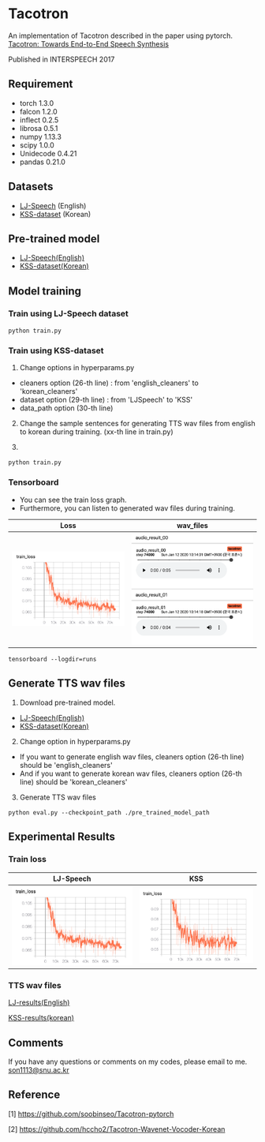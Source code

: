 #  Tacotron

An implementation of Tacotron described in the paper using pytorch.
[Tacotron: Towards End-to-End Speech Synthesis
](https://arxiv.org/abs/1703.10135) 

Published in INTERSPEECH 2017

## Requirement
- torch 1.3.0
- falcon 1.2.0
- inflect 0.2.5
- librosa 0.5.1
- numpy 1.13.3
- scipy 1.0.0
- Unidecode 0.4.21
- pandas 0.21.0

## Datasets
- [LJ-Speech](https://keithito.com/LJ-Speech-Dataset/)
(English)
- [KSS-dataset](https://www.kaggle.com/bryanpark/korean-single-speaker-speech-dataset)
(Korean)
 
## Pre-trained model
- [LJ-Speech(English)](https://drive.google.com/open?id=1xVqe2Tvb4SurQxwIfPbft6i-GmFUTXef)
- [KSS-dataset(Korean)](https://drive.google.com/open?id=17pGdhySRUwmirN4t0pdSgyxAGtiNYKvH)


## Model training
### Train using LJ-Speech dataset

```
python train.py
```

### Train using KSS-dataset
1) Change options in hyperparams.py

- cleaners option (26-th line) : from 'english\_cleaners' to 'korean\_cleaners'
- dataset option (29-th line) : from 'LJSpeech' to 'KSS'
- data\_path option (30-th line)

2) Change the sample sentences for generating TTS wav files from english to korean during training. (xx-th line in train.py)

3)
```
python train.py
```

### Tensorboard
- You can see the train loss graph.
- Furthermore, you can listen to generated wav files during training.

| Loss | wav_files |
| --- | --- |
| <img src="png/tensorboard00.png" width="500"> |<img src="png/tensorboard01.png" width="500px"> |

```
tensorboard --logdir=runs
```

## Generate TTS wav files
1) Download pre-trained model. 

- [LJ-Speech(English)](https://drive.google.com/open?id=1xVqe2Tvb4SurQxwIfPbft6i-GmFUTXef)
- [KSS-dataset(Korean)](https://drive.google.com/open?id=17pGdhySRUwmirN4t0pdSgyxAGtiNYKvH)

2) Change option in hyperparams.py

- If you want to generate english wav files, cleaners option (26-th line) should be 'english\_cleaners' 
- And if you want to generate korean wav files, cleaners option (26-th line) should be 'korean\_cleaners'

3) Generate TTS wav files


```
python eval.py --checkpoint_path ./pre_trained_model_path
```



## Experimental Results
### Train loss
| LJ-Speech | KSS |
| --- | --- |
| <img src="png/loss_LJ.png" width="500"> |<img src="png/loss_KSS.png" width="500px"> |


### TTS wav files
[LJ-results(English)](https://drive.google.com/open?id=1ZeTA_ZFBy3dd6rSKNj9u3JXP94YftIWT)

[KSS-results(korean)](https://drive.google.com/open?id=1zbJdFHJJEiJWR-8ja0XAkfIhMdk1Ycey)

## Comments
If you have any questions or comments on my codes, please email to me. [son1113@snu.ac.kr](mailto:son1113@snu.ac.kr)

## Reference
[1] https://github.com/soobinseo/Tacotron-pytorch

[2] https://github.com/hccho2/Tacotron-Wavenet-Vocoder-Korean